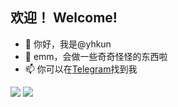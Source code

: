 ## 欢迎！ Welcome!
- 👋 你好，我是@yhkun
- 🌱 emm，会做一些奇奇怪怪的东西啦
- 📫 你可以在[Telegram](https://t.me/Y2345)找到我

![](https://raw.githubusercontent.com/yhkun/github-stats/master/generated/overview.svg)
![](https://raw.githubusercontent.com/yhkun/github-stats/master/generated/languages.svg)




<!---
yhkun/yhkun is a ✨ special ✨ repository because its `README.md` (this file) appears on your GitHub profile.
You can click the Preview link to take a look at your changes.
--->
